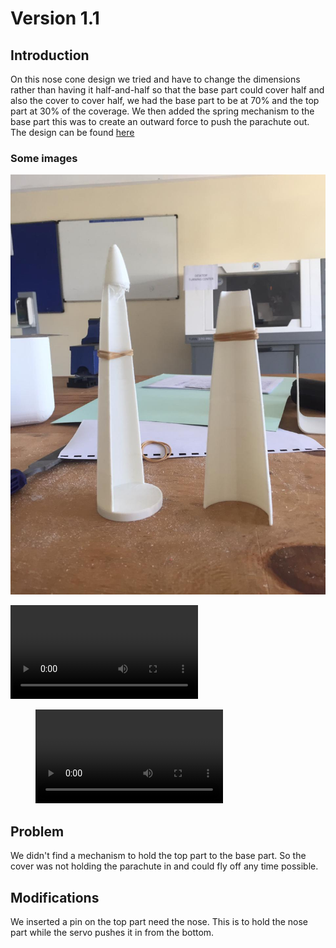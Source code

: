 # Version 1.1

## Introduction

On this nose cone design we tried and have to change the dimensions rather than having it half-and-half so that the base part could cover half and also the cover to cover half, we had the base part to be at 70% and the top part at 30% of the coverage. We then added the spring mechanism to the base part this was to create an outward force to push the parachute out. The design can be found [here](https://github.com/nakujaproject/airframev1/tree/601282b1a38ceb6b29486d730ce19b3bf3055e32)

### Some images

![Nose cone image v4.1](../parachuteImages/v4.1.jpeg)

![Nose cone test v4.1](../parachuteImages/v4.1.mp4)

<!-- blank line -->
<figure class="video_container">
  <video controls="true" allowfullscreen="true">
    <source src="../parachuteImages/v4.1.mp4" type="video/mp4"></source>
  </video>
</figure>
<!-- blank line -->

## Problem

We didn't find a mechanism to hold the top part to the base part. So the cover was not holding the parachute in and could fly off any time possible.

## Modifications

We inserted a pin on the top part need the nose. This is to hold the nose part while the servo pushes it in from the bottom.